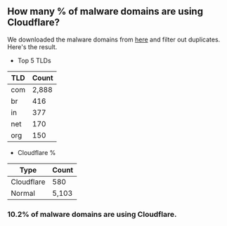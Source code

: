 ## How many % of malware domains are using Cloudflare?


We downloaded the malware domains from [here](https://urlhaus.abuse.ch) and filter out duplicates.
Here's the result.


[//]: # (start replacement)


- Top 5 TLDs

| TLD | Count |
| --- | --- |
| com | 2,888 |
| br | 416 |
| in | 377 |
| net | 170 |
| org | 150 |


- Cloudflare %

| Type | Count |
| --- | --- |
| Cloudflare | 580 |
| Normal | 5,103 |


### 10.2% of malware domains are using Cloudflare.